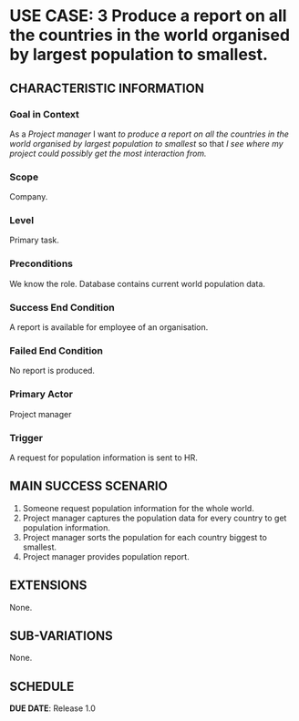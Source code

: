 # USE CASE: 3 Produce a report on all the countries in the world organised by largest population to smallest.


## CHARACTERISTIC INFORMATION

### Goal in Context

As a *Project manager* I want *to produce a report on all the countries in the world organised by largest population to smallest* so that *I see where my project could possibly get the most interaction from.*

### Scope

Company.

### Level

Primary task.

### Preconditions

We know the role.  Database contains current world population data.

### Success End Condition

A report is available for employee of an organisation.

### Failed End Condition

No report is produced.

### Primary Actor

Project manager

### Trigger

A request for population information is sent to HR.

## MAIN SUCCESS SCENARIO

1. Someone request population information for the whole world.
2. Project manager captures the population data for every country to get population information.
3. Project manager sorts the population for each country biggest to smallest.
4. Project manager provides population report.

## EXTENSIONS

None.

## SUB-VARIATIONS

None.

## SCHEDULE

**DUE DATE**: Release 1.0
